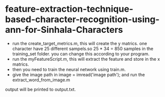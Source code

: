 # feature-extraction-technique-based-character-recognition-using-ann-for-Sinhala-Characters

- run the create_target_metrics.m, this will create the y matrics. one character have 25 different sampels.so 25 * 34 = 850 samples in the training_set folder.
 you can change this according to your program.
- run the myFeatureScript.m, this will extract the feature and store in the x matrics. 
- then you need to train the neural network using train.m.
- give the image path in image = imread('image path'); and run the extract_word_from_image.m

output will be printed to output.txt.
 
